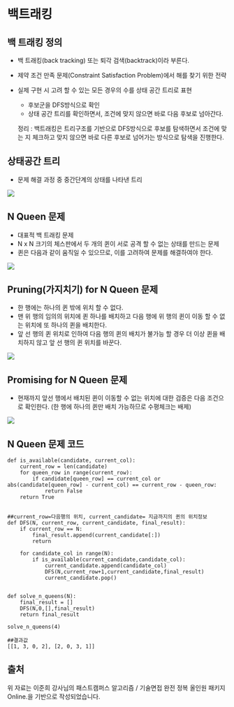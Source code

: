 ﻿백트래킹
=
백 트래킹 정의
-
- 백 트래킹(back tracking) 또는 퇴각 검색(backtrack)이라 부른다.
- 제약 조건 만족 문제(Constraint Satisfaction Problem)에서 해를 찾기 위한 전략
- 실제 구현 시 고려 할 수 있는 모든 경우의 수를 상태 공간 트리로 표현
	- 후보군을 DFS방식으로 확인
	- 상태 공간 트리를 확인하면서, 조건에 맞지 않으면 바로 다음 후보로 넘아간다.
	
	정리 : 백트래킹은 트리구조를 기반으로 DFS방식으로 후보를 탐색하면서 조건에 맞는 지 체크하고 맞지 않으면 바로 다른 후보로 넘어가는 방식으로 탐색을 진행한다.

상태공간 트리
-
- 문제 해결 과정 중 중간단계의 상태를 나타낸 트리
<img src="https://user-images.githubusercontent.com/62128211/128952981-c42b32d0-ea43-45f2-af08-fd32468398bd.png">

N Queen 문제
-
- 대표적 백 트래킹 문제
- N x N 크기의 체스판에서 두 개의 퀸이 서로 공격 할 수 없는 상태를 만드는 문제
- 퀸은 다음과 같이 움직일 수 있으므로, 이를 고려하여 문제를 해결하여야 한다.
<img src="https://user-images.githubusercontent.com/62128211/128953155-3155496d-8b5d-4617-a2d5-706a6c2f593d.png">

Pruning(가지치기) for N Queen 문제
-
- 한 행에는 하나의 퀸 밖에 위치 할 수 없다.
- 맨 위 행의 임의의 위치에 퀸 하나를 배치하고 다음 행에 위 행의 퀸이 이동 할 수 없는 위치에 또 하나의 퀸을 배치한다.
- 앞 선 행의 퀸 위치로 인하여 다음 행의 퀸의 배치가 불가능 할 경우 더 이상 퀸을 배치하지 않고 앞 선 행의 퀸 위치를 바꾼다.
<img src="https://user-images.githubusercontent.com/62128211/128953936-65a42868-a1be-46ae-a04a-9eaaf54abf70.png">

Promising for N Queen 문제
-
- 현재까지 앞선 행에서 배치된 퀸이 이동할 수 없는 위치에 대한 검증은 다음 조건으로 확인한다. (한 행에 하나의 퀸만 배치 가능하므로 수평체크는 배제)
<img src="https://user-images.githubusercontent.com/62128211/128954139-94eb7b7c-c536-452b-92b5-371c7a794d66.png">

N Queen 문제 코드
-
```{.python}
def is_available(candidate, current_col):
    current_row = len(candidate)
    for queen_row in range(current_row):    
        if candidate[queen_row] == current_col or abs(candidate[queen_row] - current_col) == current_row - queen_row:
            return False
    return True


##current_row=다음행의 위치, current_candidate= 지금까지의 퀸의 위치정보
def DFS(N, current_row, current_candidate, final_result):
    if current_row == N:
        final_result.append(current_candidate[:])
        return
    
    for candidate_col in range(N):
        if is_available(current_candidate,candidate_col):
            current_candidate.append(candidate_col)
            DFS(N,current_row+1,current_candidate,final_result)
            current_candidate.pop()
        
        
def solve_n_queens(N):
    final_result = []
    DFS(N,0,[],final_result)
    return final_result
```
```{.python}
solve_n_queens(4)
```
```{.python}
##결과값
[[1, 3, 0, 2], [2, 0, 3, 1]]
```
출처
-
위 자료는 이준희 강사님의 패스트캠퍼스 알고리즘 / 기술면접 완전 정복 올인원 패키지 Online.을 기반으로 작성되었습니다.
